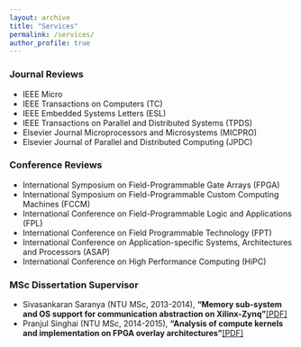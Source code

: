 ```yaml
---
layout: archive
title: "Services"
permalink: /services/
author_profile: true
---
```


### Journal Reviews

* IEEE Micro
* IEEE Transactions on Computers (TC)
* IEEE Embedded Systems Letters (ESL)
* IEEE Transactions on Parallel and Distributed Systems (TPDS)
* Elsevier Journal Microprocessors and Microsystems (MICPRO)
* Elsevier Journal of Parallel and Distributed Computing (JPDC)

### Conference Reviews

* International Symposium on Field-Programmable Gate Arrays (FPGA)
* International Symposium on Field-Programmable Custom Computing Machines (FCCM)
* International Conference on Field-Programmable Logic and Applications (FPL)
* International Conference on Field Programmable Technology (FPT)
* International Conference on Application-specific Systems, Architectures and Processors (ASAP)
* International Conference on High Performance Computing (HiPC)

### MSc Dissertation Supervisor

* Sivasankaran Saranya (NTU MSc, 2013-2014), <strong>“Memory sub-system and OS support for communication abstraction on Xilinx-Zynq”</strong>[[PDF]](https://abhishekkumarjain.github.io/files/MSc-Dissertation-Saranya.pdf)
* Pranjul Singhai (NTU MSc, 2014-2015), <strong>“Analysis of compute kernels and implementation on FPGA overlay architectures”</strong>[[PDF]](https://abhishekkumarjain.github.io/files/MSc-Dissertation-Pranjul.pdf)
